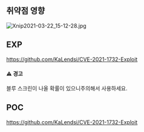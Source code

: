 <languages  />

취약점 영향
-----------

![](Xnip2021-03-22_15-12-28.jpg "Xnip2021-03-22_15-12-28.jpg")

EXP
---

<https://github.com/KaLendsi/CVE-2021-1732-Exploit>

#### ⚠️️ 경고

블루 스크린이 나올 확률이 있으니주의해서 사용하세요.

POC
---

<https://github.com/KaLendsi/CVE-2021-1732-Exploit>